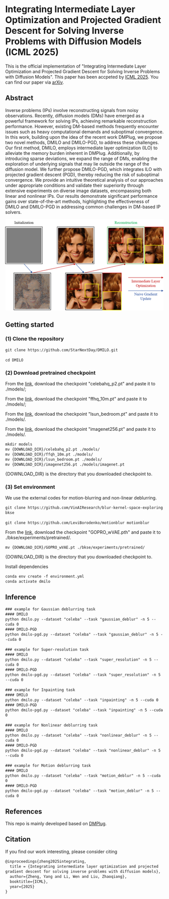# Integrating Intermediate Layer Optimization and Projected Gradient Descent for Solving Inverse Problems with Diffusion Models (ICML 2025)

This is the official implementation of "Integrating Intermediate Layer Optimization and Projected Gradient Descent for Solving Inverse Problems with Diffusion Models". This paper has been accpeted by [ICML 2025](https://icml.cc/). You can find our paper via [arXiv](https://arxiv.org/abs/2505.20789).

## Abstract
Inverse problems (IPs) involve reconstructing signals from noisy observations. Recently, diffusion models (DMs) have emerged as a powerful framework for solving IPs, achieving remarkable reconstruction performance. However, existing DM-based methods frequently encounter issues such as heavy computational demands and suboptimal convergence. In this work, building upon the idea of the recent work DMPlug, we propose two novel methods, DMILO and DMILO-PGD, to address these challenges. Our first method, DMILO, employs intermediate layer optimization (ILO) to alleviate the memory burden inherent in DMPlug. Additionally, by introducing sparse deviations, we expand the range of DMs, enabling the exploration of underlying signals that may lie outside the range of the diffusion model. We further propose DMILO-PGD, which integrates ILO with projected gradient descent (PGD), thereby reducing the risk of suboptimal convergence. We provide an intuitive theoretical analysis of our approaches under appropriate conditions and validate their superiority through extensive experiments on diverse image datasets, encompassing both linear and nonlinear IPs. Our results demonstrate significant performance gains over state-of-the-art methods, highlighting the effectiveness of DMILO and DMILO-PGD in addressing common challenges in DM-based IP solvers.

![title](images/pipeline.png)

## Getting started 

### (1) Clone the repository

```
git clone https://github.com/StarNextDay/DMILO.git

cd DMILO
```


### (2) Download pretrained checkpoint

From the [link](https://drive.google.com/drive/folders/1bcWh3XuQzdct4-UPTrIX-lvs47OiLaOM), download the checkpoint "celebahq_p2.pt" and paste it to ./models/;

From the [link](https://drive.google.com/drive/folders/1jElnRoFv7b31fG0v6pTSQkelbSX3xGZh), download the checkpoint "ffhq_10m.pt" and paste it to ./models/;

From the [link](https://github.com/openai/guided-diffusion), download the checkpoint "lsun_bedroom.pt" and paste it to ./models/.

From the [link](https://drive.google.com/drive/folders/1jElnRoFv7b31fG0v6pTSQkelbSX3xGZh), download the checkpoint "imagenet256.pt" and paste it to ./models/.
```
mkdir models
mv {DOWNLOAD_DIR}/celebahq_p2.pt ./models/
mv {DOWNLOAD_DIR}/ffqh_10m.pt ./models/
mv {DOWNLOAD_DIR}/lsun_bedroom.pt ./models/
mv {DOWNLOAD_DIR}/imagenet256.pt ./models/imagenet.pt
```
{DOWNLOAD_DIR} is the directory that you downloaded checkpoint to.


### (3) Set environment

We use the external codes for motion-blurring and non-linear deblurring.

```
git clone https://github.com/VinAIResearch/blur-kernel-space-exploring bkse

git clone https://github.com/LeviBorodenko/motionblur motionblur
```

From the [link](https://drive.google.com/file/d/1vRoDpIsrTRYZKsOMPNbPcMtFDpCT6Foy/view), download the checkpoint "GOPRO_wVAE.pth" and paste it to ./bkse/experiments/pretrained/.
```
mv {DOWNLOAD_DIR}/GOPRO_wVAE.pt ./bkse/experiments/pretrained/
```
{DOWNLOAD_DIR} is the directory that you downloaded checkpoint to.

Install dependencies

```
conda env create -f environment.yml
conda activate dmilo
```

## Inference
```
### example for Gaussian deblurring task
#### DMILO
python dmilo.py --dataset "celeba" --task "gaussian_deblur" -n 5 --cuda 0
#### DMILO-PGD
python dmilo-pgd.py --dataset "celeba" --task "gaussian_deblur" -n 5 --cuda 0

### example for Super-resolution task
#### DMILO
python dmilo.py --dataset "celeba" --task "super_resolution" -n 5 --cuda 0
#### DMILO-PGD
python dmilo-pgd.py --dataset "celeba" --task "super_resolution" -n 5 --cuda 0

### example for Inpainting task
#### DMILO
python dmilo.py --dataset "celeba" --task "inpainting" -n 5 --cuda 0
#### DMILO-PGD
python dmilo-pgd.py --dataset "celeba" --task "inpainting" -n 5 --cuda 0

### example for Nonlinear deblurring task
#### DMILO
python dmilo.py --dataset "celeba" --task "nonlinear_deblur" -n 5 --cuda 0
#### DMILO-PGD
python dmilo-pgd.py --dataset "celeba" --task "nonlinear_deblur" -n 5 --cuda 0

### example for Motion deblurring task
#### DMILO
python dmilo.py --dataset "celeba" --task "motion_deblur" -n 5 --cuda 0
#### DMILO-PGD
python dmilo-pgd.py --dataset "celeba" --task "motion_deblur" -n 5 --cuda 0
```

## References
This repo is mainly developed based on [DMPlug](https://github.com/sun-umn/DMPlug).
## Citation

If you find our work interesting, please consider citing
```
@inproceedings{zheng2025integrating,
  title = {Integrating intermediate layer optimization and projected gradient descent for solving inverse problems with diffusion models},
  author={Zheng, Yang and Li, Wen and Liu, Zhaoqiang},
  booktitle={ICML},
  year={2025}
}
```